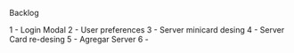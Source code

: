 Backlog

1 - Login Modal
2 - User preferences
3 - Server minicard desing
4 - Server Card re-desing
5 - Agregar Server
6 -
